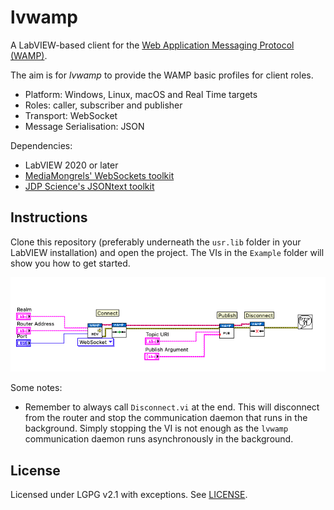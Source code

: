 # lvwamp

A LabVIEW-based client for the [Web Application Messaging Protocol
(WAMP)](https://wamp-proto.org/).

The aim is for _lvwamp_ to provide the WAMP basic profiles for client roles.

*   Platform: Windows, Linux, macOS and Real Time targets
*   Roles: caller, subscriber and publisher
*   Transport: WebSocket
*   Message Serialisation: JSON

Dependencies:

*   LabVIEW 2020 or later
*   [MediaMongrels' WebSockets toolkit](https://www.vipm.io/package/mediamongrels_ltd_lib_websockets_api/)
*   [JDP Science's JSONtext toolkit](https://www.vipm.io/package/jdp_science_jsontext/)

## Instructions

Clone this repository (preferably underneath the `usr.lib` folder in
your LabVIEW installation) and open the project. The VIs in the
`Example` folder will show you how to get started.

![Example](example.png)

Some notes:

*   Remember to always call `Disconnect.vi` at the end. This will
    disconnect from the router and stop the communication daemon that
    runs in the background. Simply stopping the VI is not enough as the
    `lvwamp` communication daemon runs asynchronously in the background.

## License

Licensed under LGPG v2.1 with exceptions. See [LICENSE](LICENSE).
